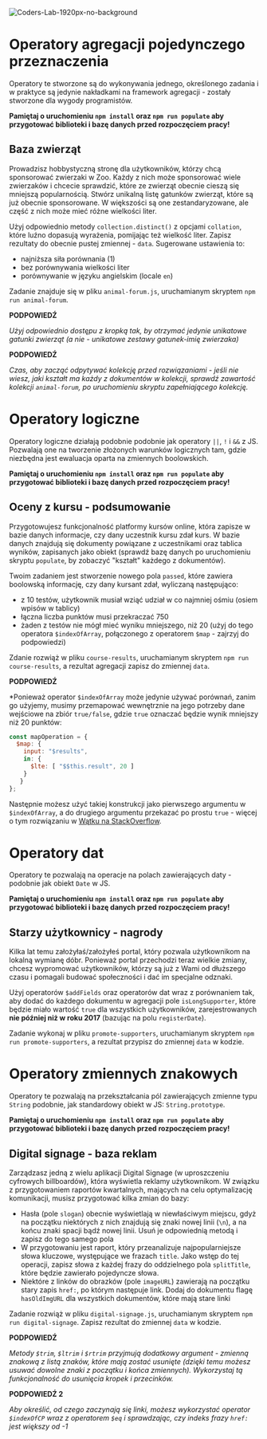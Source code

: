 ![Coders-Lab-1920px-no-background](https://user-images.githubusercontent.com/30623667/104709394-2cabee80-571f-11eb-9518-ea6a794e558e.png)


# Operatory agregacji pojedynczego przeznaczenia

Operatory te stworzone są do wykonywania jednego, określonego zadania i w praktyce są jedynie nakładkami na 
framework agregacji - zostały stworzone dla wygody programistów.

**Pamiętaj o uruchomieniu `npm install` oraz `npm run populate` 
aby przygotować biblioteki i bazę danych przed rozpoczęciem pracy!**

## Baza zwierząt

Prowadzisz hobbystyczną stronę dla użytkowników, którzy chcą sponsorować zwierzaki w Zoo. 
Każdy z nich może sponsorować wiele zwierzaków i chcecie sprawdzić, które ze zwierząt obecnie cieszą się mniejszą
popularnością. Stwórz unikalną listę gatunków zwierząt, które są już obecnie sponsorowane.
W większości są one zestandaryzowane, ale część z nich może mieć różne wielkości liter.

Użyj odpowiednio metody `collection.distinct()` z opcjami `collation`, które luźno dopasują wyrażenia, pomijając też wielkość liter.
Zapisz rezultaty do obecnie pustej zmiennej - `data`. Sugerowane ustawienia to: 

- najniższa siła porównania (1)
- bez porównywania wielkości liter
- porównywanie w języku angielskim (locale `en`)

Zadanie znajduje się w pliku `animal-forum.js`, uruchamianym skryptem `npm run animal-forum`.

**PODPOWIEDŹ**

*Użyj odpowiednio dostępu z kropką tak, by otrzymać jedynie unikatowe gatunki zwierząt (a nie - unikatowe zestawy gatunek-imię zwierzaka)*

**PODPOWIEDŹ**

*Czas, aby zacząć odpytywać kolekcję przed rozwiązaniami - jeśli nie wiesz, jaki kształt ma każdy z dokumentów w kolekcji,
sprawdź zawartość kolekcji `animal-forum`, po uruchomieniu skryptu zapełniającego kolekcję.*


# Operatory logiczne

Operatory logiczne działają podobnie podobnie jak operatory `||`, `!` i `&&` z JS. Pozwalają one na tworzenie złożonych
warunków logicznych tam, gdzie niezbędna jest ewaluacja oparta na zmiennych boolowskich.

**Pamiętaj o uruchomieniu `npm install` oraz `npm run populate` 
aby przygotować biblioteki i bazę danych przed rozpoczęciem pracy!**

## Oceny z kursu - podsumowanie

Przygotowujesz funkcjonalność platformy kursów online, która zapisze w bazie danych informacje, czy dany uczestnik kursu
zdał kurs. W bazie danych znajdują się dokumenty powiązane z uczestnikami oraz tablica wyników, zapisanych
jako obiekt (sprawdź bazę danych po uruchomieniu skryptu `populate`, by zobaczyć "kształt" każdego z dokumentów).

Twoim zadaniem jest stworzenie nowego pola `passed`, które zawiera boolowską informację, czy dany kursant zdał, wyliczaną
następująco:

- z 10 testów, użytkownik musiał wziąć udział w co najmniej ośmiu (osiem wpisów w tablicy)
- łączna liczba punktów musi przekraczać 750
- żaden z testów nie mógł mieć wyniku mniejszego, niż 20 (użyj do tego operatora `$indexOfArray`, połączonego z operatorem
`$map` - zajrzyj do podpowiedzi)

Zdanie rozwiąż w pliku `course-results`, uruchamianym skryptem `npm run course-results`, a rezultat agregacji zapisz do
zmiennej `data`.

**PODPOWIEDŹ**

*Ponieważ operator `$indexOfArray` może jedynie używać porównań, zanim go użyjemy, musimy przemapować wewnętrznie na jego
potrzeby dane wejściowe na zbiór `true/false`, gdzie `true` oznaczać będzie wynik mniejszy niż 20 punktów:

```javascript
const mapOperation = { 
  $map: { 
    input: "$results", 
    in: { 
      $lte: [ "$$this.result", 20 ]
    } 
   } 
};
```

Następnie możesz użyć takiej konstrukcji jako pierwszego argumentu w `$indexOfArray`, a do drugiego argumentu przekazać
po prostu `true` - więcej o tym rozwiązaniu w [Wątku na StackOverflow](https://stackoverflow.com/questions/56066068/mongodb-use-lte-with-indexofarray).




# Operatory dat

Operatory te pozwalają na operacje na polach zawierających daty - podobnie jak obiekt `Date` w JS.

**Pamiętaj o uruchomieniu `npm install` oraz `npm run populate` 
aby przygotować biblioteki i bazę danych przed rozpoczęciem pracy!**

## Starzy użytkownicy - nagrody

Kilka lat temu założyłaś/założyłeś portal, który pozwala użytkownikom na lokalną wymianę dóbr. Ponieważ portal przechodzi
teraz wielkie zmiany, chcesz wypromować użytkowników, którzy są już z Wami od dłuższego czasu i pomagali budować
społeczności i dać im specjalne odznaki.

Użyj operatorów `$addFields` oraz operatorów dat wraz z porównaniem tak, aby dodać do każdego dokumentu w agregacji
pole `isLongSupporter`, które będzie miało wartość `true` dla wszystkich użytkowników, zarejestrowanych **nie później niż w roku
2017** (bazując na polu `registerDate`).

Zadanie wykonaj w pliku `promote-supporters`, uruchamianym skryptem `npm run promote-supporters`, a rezultat przypisz do
zmiennej `data` w kodzie.




# Operatory zmiennych znakowych

Operatory te pozwalają na przekształcania pól zawierających zmienne typu `String` podobnie, jak standardowy obiekt w JS:
`String.prototype`.

**Pamiętaj o uruchomieniu `npm install` oraz `npm run populate` 
aby przygotować biblioteki i bazę danych przed rozpoczęciem pracy!**

## Digital signage - baza reklam

Zarządzasz jedną z wielu aplikacji Digital Signage (w uproszczeniu cyfrowych billboardów), która wyświetla reklamy użytkownikom.
W związku z przygotowaniem raportów kwartalnych, mających na celu optymalizację komunikacji, musisz przygotować kilka
zmian do bazy:

- Hasła (pole `slogan`) obecnie wyświetlają w niewłaściwym miejscu, gdyż na początku niektórych z nich znajdują się znaki nowej linii (`\n`), a
na końcu znaki spacji bądź nowej linii. Usuń je odpowiednią metodą i zapisz do tego samego pola
- W przygotowaniu jest raport, który przeanalizuje najpopularniejsze słowa kluczowe, występujące we frazach `title`. Jako wstęp
do tej operacji, zapisz słowa z każdej frazy do oddzielnego pola `splitTitle`, które będzie zawierało pojedyncze słowa.
- Niektóre z linków do obrazków (pole `imageURL`) zawierają na początku stary zapis `href:`, po którym następuje link. Dodaj do dokumentu
flagę `hasOldImgURL` dla wszystkich dokumentów, które mają stare linki

Zadanie rozwiąż w pliku `digital-signage.js`, uruchamianym skryptem `npm run digital-signage`. Zapisz rezultat do 
zmiennej `data` w kodzie.

**PODPOWIEDŹ**

*Metody `$trim`, `$ltrim` i `$rtrim` przyjmują dodatkowy argument - zmienną znakową z listą znaków, które mają zostać 
usunięte (dzięki temu możesz usuwać dowolne znaki z początku i końca zmiennych). Wykorzystaj tą funkcjonalność do usunięcia
kropek i przecinków.*

**PODPOWIEDŹ 2**

*Aby określić, od czego zaczynają się linki, możesz wykorzystać operator `$indexOfCP` wraz z operatorem `$eq` i sprawdzając,
czy indeks frazy `href:` jest większy od -1*
